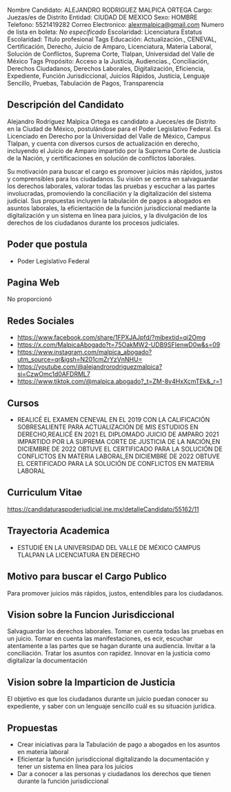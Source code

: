 Nombre Candidato: ALEJANDRO RODRIGUEZ MALPICA ORTEGA
Cargo: Juezas/es de Distrito
Entidad: CIUDAD DE MEXICO
Sexo: HOMBRE
Telefono: 5521419282
Correo Electronico: alexrmalpica@gmail.com
Numero de lista en boleta: *No especificado*
Escolaridad: Licenciatura
Estatus Escolaridad: Título profesional
Tags Educación: Actualización., CENEVAL, Certificación, Derecho, Juicio de Amparo, Licenciatura, Materia Laboral, Solución de Conflictos, Suprema Corte, Tlalpan, Universidad del Valle de México
Tags Propósito: Acceso a la Justicia, Audiencias., Conciliación, Derechos Ciudadanos, Derechos Laborales, Digitalización, Eficiencia, Expediente, Función Jurisdiccional, Juicios Rápidos, Justicia, Lenguaje Sencillo, Pruebas, Tabulación de Pagos, Transparencia


## Descripción del Candidato 

Alejandro Rodríguez Malpica Ortega es candidato a Jueces/es de Distrito en la Ciudad de México, postulándose para el Poder Legislativo Federal. Es Licenciado en Derecho por la Universidad del Valle de México, Campus Tlalpan, y cuenta con diversos cursos de actualización en derecho, incluyendo el Juicio de Amparo impartido por la Suprema Corte de Justicia de la Nación, y certificaciones en solución de conflictos laborales.

Su motivación para buscar el cargo es promover juicios más rápidos, justos y comprensibles para los ciudadanos. Su visión se centra en salvaguardar los derechos laborales, valorar todas las pruebas y escuchar a las partes involucradas, promoviendo la conciliación y la digitalización del sistema judicial. Sus propuestas incluyen la tabulación de pagos a abogados en asuntos laborales, la eficientación de la función jurisdiccional mediante la digitalización y un sistema en línea para juicios, y la divulgación de los derechos de los ciudadanos durante los procesos judiciales.


## Poder que postula

- Poder Legislativo Federal


## Pagina Web

No proporcionó


## Redes Sociales

- https://www.facebook.com/share/1FPXJAJpfd/?mibextid=qi2Omg
- https://x.com/MalpicaAbogado?t=75OakMW2-UDB9SFIenwD0w&s=09
- https://www.instagram.com/malpica_abogado?utm_source=qr&igsh=N201cmZrYzVnNHU=
- https://youtube.com/@alejandrorodriguezmalpica?si=CzwOmc1d0AFDRML7
- https://www.tiktok.com/@malpica.abogado?_t=ZM-8v4HxXcmTEk&_r=1


## Cursos

- REALICÉ EL EXAMEN CENEVAL EN EL 2019 CON LA CALIFICACIÓN SOBRESALIENTE PARA ACTUALIZACIÓN DE MIS ESTUDIOS EN DERECHO,REALICÉ EN 2021 EL DIPLOMADO JUICIO DE AMPARO 2021 IMPARTIDO POR LA SUPREMA CORTE DE JUSTICIA DE LA NACIÓN,EN DICIEMBRE DE 2022 OBTUVE EL CERTIFICADO  PARA LA SOLUCIÓN DE CONFLICTOS EN MATERIA LABORAL,EN DICIEMBRE DE 2022 OBTUVE EL CERTIFICADO  PARA LA SOLUCIÓN DE CONFLICTOS EN MATERIA LABORAL


## Curriculum Vitae

https://candidaturaspoderjudicial.ine.mx/detalleCandidato/55162/11


## Trayectoria Academica

- ESTUDIÉ EN LA UNIVERSIDAD DEL VALLE DE MÉXICO CAMPUS TLALPAN LA LICENCIATURA EN DERECHO


## Motivo para buscar el Cargo Publico

Para promover juicios más rápidos, justos, entendibles para los ciudadanos.


## Vision sobre la Funcion Jurisdiccional

Salvaguardar los derechos laborales. Tomar en cuenta todas las pruebas en un juicio. Tomar en cuenta las manifestaciones, es ecir, escuchar atentamente a las partes que se hagan durante una audiencia. Invitar a la conciliación. Tratar los asuntos con rapidez. Innovar en la justicia como digitalizar la documentación


## Vision sobre la Imparticion de Justicia

El objetivo es que los ciudadanos durante un juicio puedan conocer su expediente, y saber con un lenguaje sencillo cuál es su situación jurídica.


## Propuestas

- Crear iniciativas para la Tabulación de pago a abogados en los asuntos en materia laboral
- Eficientar la función jurisdiccional digitalizando la documentación y tener un sistema en línea para los juicios
- Dar a conocer a las personas y ciudadanos los derechos que tienen durante la función jurisdiccional


